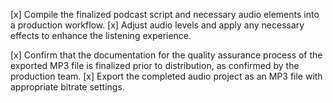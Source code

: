 [x] Compile the finalized podcast script and necessary audio elements into a production workflow.
[x] Adjust audio levels and apply any necessary effects to enhance the listening experience.


[x] Confirm that the documentation for the quality assurance process of the exported MP3 file is finalized prior to distribution, as confirmed by the production team.
[x] Export the completed audio project as an MP3 file with appropriate bitrate settings.
